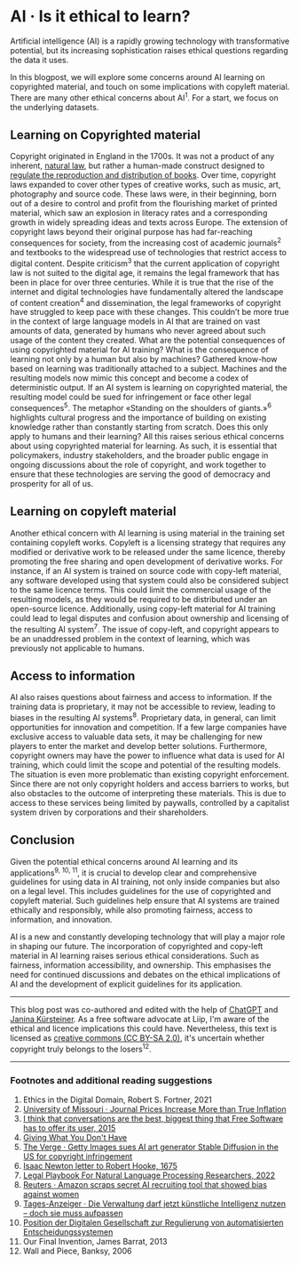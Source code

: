 # AI · Is it ethical to learn?

Artificial intelligence (AI) is a rapidly growing technology with transformative potential, but its increasing sophistication raises ethical questions regarding the data it uses.

In this blogpost, we will explore some concerns around AI learning on copyrighted material, and touch on some implications with copyleft material. There are many other ethical concerns about AI<sup>1</sup>. For a start, we focus on the underlying datasets.

## Learning on Copyrighted material

Copyright originated in England in the 1700s. It was not a product of any inherent, [natural law](https://en.wikipedia.org/wiki/Natural_law), but rather a human-made construct designed to [regulate the reproduction and distribution of books](https://en.wikipedia.org/wiki/History_of_copyright). Over time, copyright laws expanded to cover other types of creative works, such as music, art, photography and source code. These laws were, in their beginning, born out of a desire to control and profit from the flourishing market of printed material, which saw an explosion in literacy rates and a corresponding growth in widely spreading ideas and texts across Europe.
The extension of copyright laws beyond their original purpose has had far-reaching consequences for society, from the increasing cost of academic journals<sup>2</sup> and textbooks to the widespread use of technologies that restrict access to digital content. Despite criticism<sup>3</sup> that the current application of copyright law is not suited to the digital age, it remains the legal framework that has been in place for over three centuries. While it is true that the rise of the internet and digital technologies have fundamentally altered the landscape of content creation<sup>4</sup> and dissemination, the legal frameworks of copyright have struggled to keep pace with these changes. This couldn’t be more true in the context of large language models in AI that are trained on vast amounts of data, generated by humans who never agreed about such usage of the content they created. What are the potential consequences of using copyrighted material for AI training? What is the consequence of learning not only by a human but also by machines?
Gathered know-how based on learning was traditionally attached to a subject. Machines and the resulting models now mimic this concept and become a codex of deterministic output. If an AI system is learning on copyrighted material, the resulting model could be sued for infringement or face other legal consequences<sup>5</sup>. The metaphor «Standing on the shoulders of giants.»<sup>6</sup> highlights cultural progress and the importance of building on existing knowledge rather than constantly starting from scratch. Does this only apply to humans and their learning?
All this raises serious ethical concerns about using copyrighted material for learning.
As such, it is essential that policymakers, industry stakeholders, and the broader public engage in ongoing discussions about the role of copyright, and work together to ensure that these technologies are serving the good of democracy and prosperity for all of us.

## Learning on copyleft material

Another ethical concern with AI learning is using material in the training set containing copyleft works. Copyleft is a licensing strategy that requires any modified or derivative work to be released under the same licence, thereby promoting the free sharing and open development of derivative works. For instance, if an AI system is trained on source code with copy-left material, any software developed using that system could also be considered subject to the same licence terms. This could limit the commercial usage of the resulting models, as they would be required to be distributed under an open-source licence. Additionally, using copy-left material for AI training could lead to legal disputes and confusion about ownership and licensing of the resulting AI system<sup>7</sup>. The issue of copy-left, and copyright appears to be an unaddressed problem in the context of learning, which was previously not applicable to humans.

## Access to information

AI also raises questions about fairness and access to information. If the training data is proprietary, it may not be accessible to review, leading to biases in the resulting AI systems<sup>8</sup>. Proprietary data, in general, can limit opportunities for innovation and competition. If a few large companies have exclusive access to valuable data sets, it may be challenging for new players to enter the market and develop better solutions. Furthermore, copyright owners may have the power to influence what data is used for AI training, which could limit the scope and potential of the resulting models. The situation is even more problematic than existing copyright enforcement. Since there are not only copyright holders and access barriers to works, but also obstacles to the outcome of interpreting these materials. This is due to access to these services being limited by paywalls, controlled by a capitalist system driven by corporations and their shareholders.

## Conclusion

Given the potential ethical concerns around AI learning and its applications<sup>9, 10, 11</sup>, it is crucial to develop clear and comprehensive guidelines for using data in AI training, not only inside companies but also on a legal level. This includes guidelines for the use of copyrighted and copyleft material. Such guidelines help ensure that AI systems are trained ethically and responsibly, while also promoting fairness, access to information, and innovation.

AI is a new and constantly developing technology that will play a major role in shaping our future. The incorporation of copyrighted and copy-left material in AI learning raises serious ethical considerations. Such as fairness, information accessibility, and ownership. This emphasises the need for continued discussions and debates on the ethical implications of AI and the development of explicit guidelines for its application.

---

This blog post was co-authored and edited with the help of [ChatGPT](https://openai.com/blog/chatgpt) and [Janina Kürsteiner](https://www.liip.ch/de/team/janina-kuersteiner). As a free software advocate at Liip, I'm aware of the ethical and licence implications this could have. Nevertheless, this text is licensed as [creative commons (CC BY-SA 2.0)](https://creativecommons.org/licenses/by-sa/2.0/), it's uncertain whether copyright truly belongs to the losers<sup>12</sup>.

---

### Footnotes and additional reading suggestions

1. Ethics in the Digital Domain, Robert S. Fortner, 2021
2. [University of Missouri · Journal Prices Increase More than True Inflation](https://library.missouri.edu/news/lottes-health-sciences-library/scholarly-publishing-and-the-health-sciences-library)
3. [I think that conversations are the best, biggest thing that Free Software has to offer its user, 2015](https://web.archive.org/web/20161024143027/http://conversations.tools/150211_PRINT.pdf)
4. [Giving What You Don't Have](https://artwarez.org/projects/GWYDH/dockray.html)
5. [The Verge · Getty Images sues AI art generator Stable Diffusion in the US for copyright infringement](https://www.theverge.com/2023/2/6/23587393/ai-art-copyright-lawsuit-getty-images-stable-diffusion)
6. [Isaac Newton letter to Robert Hooke, 1675](https://discover.hsp.org/Record/dc-9792/Description)
7. [Legal Playbook For Natural Language Processing Researchers, 2022](https://bigscience.huggingface.co/blog/legal-playbook-for-natural-language-processing-researchers)
8. [Reuters · Amazon scraps secret AI recruiting tool that showed bias against women](https://www.reuters.com/article/us-amazon-com-jobs-automation-insight/amazon-scraps-secret-ai-recruiting-tool-that-showed-bias-against-women-idUSKCN1MK08G)
9. [Tages-Anzeiger · Die Verwaltung darf jetzt künstliche Intelligenz nutzen – doch sie muss aufpassen](https://www.tagesanzeiger.ch/die-verwaltung-darf-jetzt-kuenstliche-intelligenz-nutzen-doch-sie-muss-aufpassen-370090350992)
10. [Position der Digitalen Gesellschaft zur Regulierung von automatisierten Entscheidungssystemen](https://www.digitale-gesellschaft.ch/uploads/2022/02/Position-der-Digitalen-Gesellschaft-zur-Regulierung-von-automatisierten-Entscheidungssystemen-1.0.pdf)
11. Our Final Invention, James Barrat, 2013
12. Wall and Piece, Banksy, 2006
